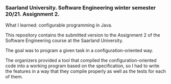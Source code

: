 ### Saarland University. Software Engineering winter semester 20/21. Assignment 2.

What I learned: configurable programming in Java.

This repository contains the submitted version to the Assignment 2 of the Software Engineering course at the Saarland University.

The goal was to program a given task in a configuration-oriented way.

The organizers provided a tool that compiled the configuration-oriented code into a working program based on the specification, 
so I had to write the features in a way that they compile properly as well as the tests for each of them.
